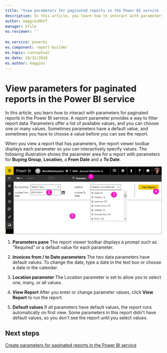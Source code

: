 ```yaml
---
title: "View parameters for paginated reports in the Power BI service | Microsoft Docs"
description: In this article, you learn how to interact with parameters for paginated reports in the Power BI service.
author: maggiesMSFT
manager: kfile
ms.reviewer: ''

ms.service: powerbi
ms.component: report-builder
ms.topic: conceptual
ms.date: 10/31/2018
ms.author: maggies
---
```

# View parameters for paginated reports in the Power BI service

In this article, you learn how to interact with parameters for paginated reports in the Power BI service.  A report parameter provides a way to filter report data. Parameters offer a list of available values, and you can choose one or many values. Sometimes parameters have a default value, and sometimes you have to choose a value before you can see the report.  

When you view a report that has parameters, the report viewer toolbar displays each parameter so you can interactively specify values. The following illustration shows the parameter area for a report with parameters for **Buying Group**, **Location**, a **From Date** and a **To Date**.  

![View paginated report with parameters](media/paginated-reports-view-parameters/power-bi-paginated-view-parameters.png)
  
1.  **Parameters pane** The report viewer toolbar displays a prompt such as "Required" or a default value for each parameter.    
  
2.  **Invoices from / to Date parameters** The two data parameters have default values. To change the date, type a date in the text box or choose a date in the calendar.  
  
3.  **Location parameter** The Location parameter is set to allow you to select one, many, or all values. 
  
4.  **View Report**  After you enter or change parameter values, click **View Report** to run the report. 

5. **Default values** If all parameters have default values, the report runs automatically on first view. Some parameters in this report didn't have default values, so you don't see the report until you select values.  

## Next steps

[Create parameters for paginated reports in the Power BI service](paginated-reports-parameters.md)
